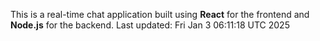 This is a real-time chat application built using **React** for the frontend and **Node.js** for the backend.
Last updated: Fri Jan  3 06:11:18 UTC 2025
